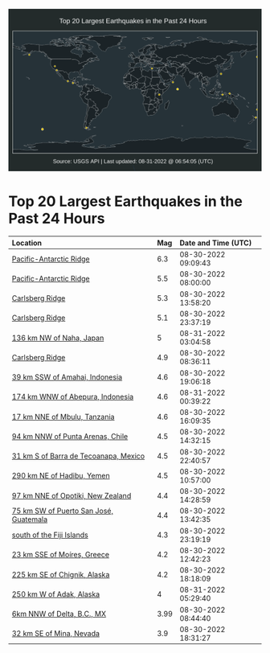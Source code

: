 ![Map](./map.png)

# Top 20 Largest Earthquakes in the Past 24 Hours

| Location | Mag | Date and Time (UTC) |
|:---|:---|:---|
| [Pacific-Antarctic Ridge](https://earthquake.usgs.gov/earthquakes/eventpage/us7000i3mp) | 6.3 | 08-30-2022 09:09:43 |
| [Pacific-Antarctic Ridge](https://earthquake.usgs.gov/earthquakes/eventpage/us7000i3mn) | 5.5 | 08-30-2022 08:00:00 |
| [Carlsberg Ridge](https://earthquake.usgs.gov/earthquakes/eventpage/us7000i3nv) | 5.3 | 08-30-2022 13:58:20 |
| [Carlsberg Ridge](https://earthquake.usgs.gov/earthquakes/eventpage/us7000i3v0) | 5.1 | 08-30-2022 23:37:19 |
| [136 km NW of Naha, Japan](https://earthquake.usgs.gov/earthquakes/eventpage/us7000i3w5) | 5 | 08-31-2022 03:04:58 |
| [Carlsberg Ridge](https://earthquake.usgs.gov/earthquakes/eventpage/us7000i3mi) | 4.9 | 08-30-2022 08:36:11 |
| [39 km SSW of Amahai, Indonesia](https://earthquake.usgs.gov/earthquakes/eventpage/us7000i3ry) | 4.6 | 08-30-2022 19:06:18 |
| [174 km WNW of Abepura, Indonesia](https://earthquake.usgs.gov/earthquakes/eventpage/us7000i3vf) | 4.6 | 08-31-2022 00:39:22 |
| [17 km NNE of Mbulu, Tanzania](https://earthquake.usgs.gov/earthquakes/eventpage/us7000i3ql) | 4.6 | 08-30-2022 16:09:35 |
| [94 km NNW of Punta Arenas, Chile](https://earthquake.usgs.gov/earthquakes/eventpage/us7000i3p2) | 4.5 | 08-30-2022 14:32:15 |
| [31 km S of Barra de Tecoanapa, Mexico](https://earthquake.usgs.gov/earthquakes/eventpage/us7000i3ul) | 4.5 | 08-30-2022 22:40:57 |
| [290 km NE of Hadibu, Yemen](https://earthquake.usgs.gov/earthquakes/eventpage/us7000i3n5) | 4.5 | 08-30-2022 10:57:00 |
| [97 km NNE of Opotiki, New Zealand](https://earthquake.usgs.gov/earthquakes/eventpage/us7000i3p0) | 4.4 | 08-30-2022 14:28:59 |
| [75 km SW of Puerto San José, Guatemala](https://earthquake.usgs.gov/earthquakes/eventpage/us7000i3nn) | 4.4 | 08-30-2022 13:42:35 |
| [south of the Fiji Islands](https://earthquake.usgs.gov/earthquakes/eventpage/us7000i3uu) | 4.3 | 08-30-2022 23:19:19 |
| [23 km SSE of Moíres, Greece](https://earthquake.usgs.gov/earthquakes/eventpage/us7000i3ni) | 4.2 | 08-30-2022 12:42:23 |
| [225 km SE of Chignik, Alaska](https://earthquake.usgs.gov/earthquakes/eventpage/ak022b4ivns4) | 4.2 | 08-30-2022 18:18:09 |
| [250 km W of Adak, Alaska](https://earthquake.usgs.gov/earthquakes/eventpage/us7000i3x4) | 4 | 08-31-2022 05:29:40 |
| [6km NNW of Delta, B.C., MX](https://earthquake.usgs.gov/earthquakes/eventpage/ci40334320) | 3.99 | 08-30-2022 08:44:40 |
| [32 km SE of Mina, Nevada](https://earthquake.usgs.gov/earthquakes/eventpage/nn00846122) | 3.9 | 08-30-2022 18:31:27 |
